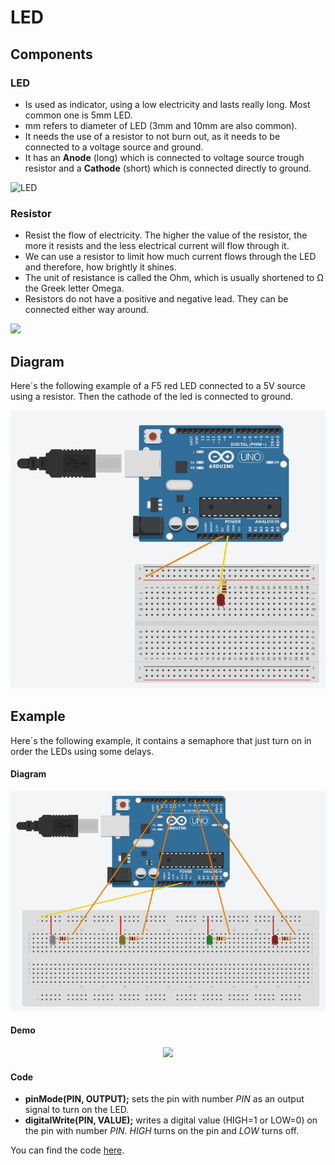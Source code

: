 # LED

## Components 
### LED

* Is used as indicator, using a low electricity and lasts really long. Most common one is 5mm LED.
* mm refers to diameter of LED (3mm and 10mm are also common).
* It needs the use of a resistor to not burn out, as it needs to be connected to a voltage source and ground.
* It has an **Anode** (long) which is connected to voltage source trough resistor and a **Cathode** (short) which is connected directly to ground.

<img title="LED" src="https://pxt.azureedge.net/blob/03fec9ac9dbaee9f745ae2beda43fc15119c1c20/static/cp/learn/pins-tutorial/devices/led-polarity.jpg" width=200/>

### Resistor
* Resist the flow of electricity. The higher the value of the resistor, the more it resists and the less electrical current will flow through it. 
* We can use a resistor to limit how much current flows through the LED and therefore, how brightly it shines.
* The unit of resistance is called the Ohm, which is usually shortened to Ω the Greek letter Omega.
* Resistors do not have a positive and negative lead. They can be connected either way around.

<img src="https://res.cloudinary.com/rsc/image/upload/b_auto,c_pad,dpr_1.0,f_auto,h_303,q_auto,w_540/c_pad,h_303,w_540/R1991816-01?pgw=1" width=200/>

## Diagram

Here´s the following example of a F5 red LED connected to a 5V source using a resistor. Then the cathode of the led is connected to ground.

![LED diagram](./img/LED_diagram.jpeg)

## Example
Here´s the following example, it contains a semaphore that just turn on in order the LEDs using some delays.

#### Diagram
![LED example](./img/LED_example.png)

#### Demo
<p align="center"><img src="https://github.com/Carlosma7/Arduino/blob/main/Components/1.%20LED/img/LED_demo.gif"/></p>

#### Code

* **pinMode(PIN, OUTPUT);** sets the pin with number *PIN* as an output signal to turn on the LED.
* **digitalWrite(PIN, VALUE);** writes a digital value (HIGH=1 or LOW=0) on the pin with number *PIN*. *HIGH* turns on the pin and *LOW* turns off.

You can find the code [here](./LED.ino).
